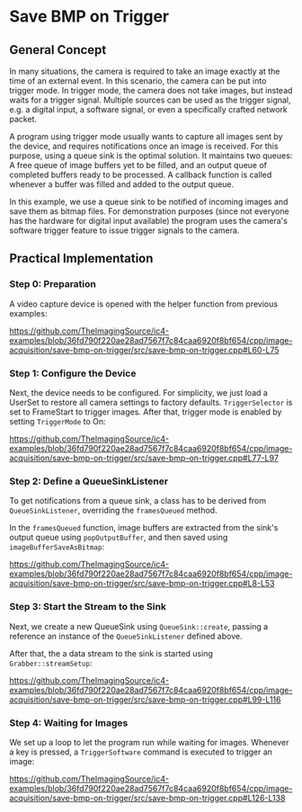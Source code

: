 
# Save BMP on Trigger

## General Concept

In many situations, the camera is required to take an image exactly at the time of an external event.
In this scenario, the camera can be put into trigger mode. In trigger mode, the camera does not take images, but instead
waits for a trigger signal. Multiple sources can be used as the trigger signal, e.g. a digital input, a software signal,
or even a specifically crafted network packet.

A program using trigger mode usually wants to capture all images sent by the device, and requires notifications once
an image is received. For this purpose, using a queue sink is the optimal solution.
It maintains two queues: A free queue of image buffers yet to be filled, and an output queue of completed buffers ready to be processed.
A callback function is called whenever a buffer was filled and added to the output queue.

In this example, we use a queue sink to be notified of incoming images and save them as bitmap files.
For demonstration purposes (since not everyone has the hardware for digital input available) the program uses the camera's software trigger feature
to issue trigger signals to the camera.


## Practical Implementation

### Step 0: Preparation

A video capture device is opened with the helper function from previous examples:

https://github.com/TheImagingSource/ic4-examples/blob/36fd790f220ae28ad7567f7c84caa6920f8bf654/cpp/image-acquisition/save-bmp-on-trigger/src/save-bmp-on-trigger.cpp#L60-L75


### Step 1: Configure the Device

Next, the device needs to be configured. For simplicity, we just load a UserSet to restore all camera settings to factory defaults.
`TriggerSelector` is set to FrameStart to trigger images. After that, trigger mode is enabled by setting `TriggerMode` to On:

https://github.com/TheImagingSource/ic4-examples/blob/36fd790f220ae28ad7567f7c84caa6920f8bf654/cpp/image-acquisition/save-bmp-on-trigger/src/save-bmp-on-trigger.cpp#L77-L97


### Step 2: Define a QueueSinkListener

To get notifications from a queue sink, a class has to be derived from `QueueSinkListener`, overriding the `framesQueued` method.

In the `framesQueued` function, image buffers are extracted from the sink's output queue using `popOutputBuffer`, and then saved using `imageBufferSaveAsBitmap`:

https://github.com/TheImagingSource/ic4-examples/blob/36fd790f220ae28ad7567f7c84caa6920f8bf654/cpp/image-acquisition/save-bmp-on-trigger/src/save-bmp-on-trigger.cpp#L8-L53


### Step 3: Start the Stream to the Sink

Next, we create a new QueueSink using `QueueSink::create`, passing a reference an instance of the `QueueSinkListener` defined above.

After that, the a data stream to the sink is started using `Grabber::streamSetup`:

https://github.com/TheImagingSource/ic4-examples/blob/36fd790f220ae28ad7567f7c84caa6920f8bf654/cpp/image-acquisition/save-bmp-on-trigger/src/save-bmp-on-trigger.cpp#L99-L116


### Step 4: Waiting for Images

We set up a loop to let the program run while waiting for images. Whenever a key is pressed, a `TriggerSoftware` command is executed to trigger an image:

https://github.com/TheImagingSource/ic4-examples/blob/36fd790f220ae28ad7567f7c84caa6920f8bf654/cpp/image-acquisition/save-bmp-on-trigger/src/save-bmp-on-trigger.cpp#L126-L138


